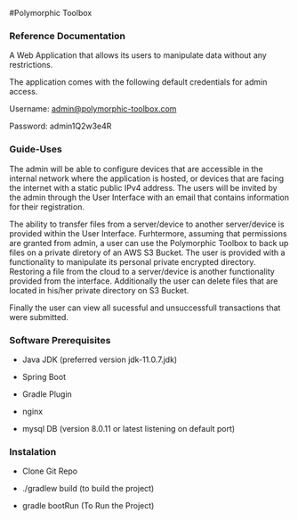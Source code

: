 #Polymorphic Toolbox



### Reference Documentation

A Web Application that allows its users to manipulate data without any restrictions.

The application comes with the following default credentials for admin access.

Username: admin@polymorphic-toolbox.com

Password: admin1Q2w3e4R



### Guide-Uses

The admin will be able to configure devices that are accessible in the internal network
where the application is hosted, or devices that are facing the internet with a static 
public IPv4 address.
The users will be invited by the admin through the User Interface with an email
that contains information for their registration.

The ability to transfer files from a server/device to another server/device is provided
within the User Interface.
Furhtermore, assuming that permissions are granted from admin, a user can use the Polymorphic
Toolbox to back up files on a private diretory of an AWS S3 Bucket.
The user is provided with a functionality to manipulate its personal private encrypted directory. 
Restoring a file from the cloud to a server/device is another functionality provided from the
interface.
Additionally the user can delete files that are located in his/her private directory on S3 Bucket.

Finally the user can view all sucessful and unsuccessfull transactions that were submitted.


### Software Prerequisites 

* Java JDK (preferred version jdk-11.0.7.jdk)

* Spring Boot 

* Gradle Plugin 

* nginx

* mysql DB (version 8.0.11 or latest listening on default port)


### Instalation 

* Clone Git Repo

* ./gradlew build       (to build the project)

* gradle bootRun        (To Run the Project)



